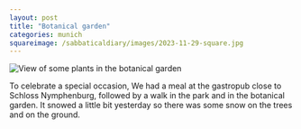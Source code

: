 ```yaml
---
layout: post
title: "Botanical garden"
categories: munich
squareimage: /sabbaticaldiary/images/2023-11-29-square.jpg
---
```

<img src="/sabbaticaldiary/images/2023-11-29.jpg" alt="View of some plants in the botanical garden" class="center">

To celebrate a special occasion, We had a meal at the gastropub close to Schloss Nymphenburg, followed by a walk in the park and in the botanical garden. It snowed a little bit yesterday so there was some snow on the trees and on the ground.
